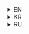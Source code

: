 <details>
  <summary>EN</summary>
  
  ### XVec
  Custom vector implementation with basic methods.

</details>

<details>
  <summary>KR</summary>
  
  ### XVec
  기본적인 메소드를 가지고있는 커스텀 vector입니다.
    
</details>

<details>
  <summary>RU</summary>
  
  ### XVec
  Кастомный вектор с базовыми методами.
    
</details>
